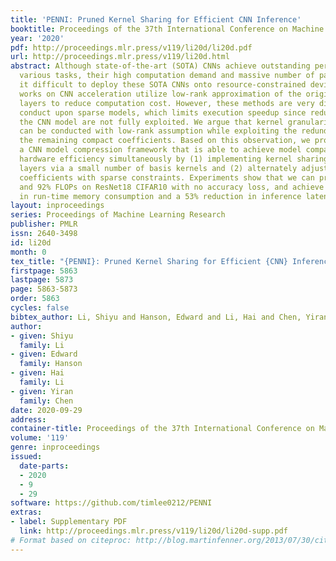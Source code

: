 ```yaml
---
title: 'PENNI: Pruned Kernel Sharing for Efficient CNN Inference'
booktitle: Proceedings of the 37th International Conference on Machine Learning
year: '2020'
pdf: http://proceedings.mlr.press/v119/li20d/li20d.pdf
url: http://proceedings.mlr.press/v119/li20d.html
abstract: Although state-of-the-art (SOTA) CNNs achieve outstanding performance on
  various tasks, their high computation demand and massive number of parameters make
  it difficult to deploy these SOTA CNNs onto resource-constrained devices. Previous
  works on CNN acceleration utilize low-rank approximation of the original convolution
  layers to reduce computation cost. However, these methods are very difficult to
  conduct upon sparse models, which limits execution speedup since redundancies within
  the CNN model are not fully exploited. We argue that kernel granularity decomposition
  can be conducted with low-rank assumption while exploiting the redundancy within
  the remaining compact coefficients. Based on this observation, we propose PENNI,
  a CNN model compression framework that is able to achieve model compactness and
  hardware efficiency simultaneously by (1) implementing kernel sharing in convolution
  layers via a small number of basis kernels and (2) alternately adjusting bases and
  coefficients with sparse constraints. Experiments show that we can prune 97% parameters
  and 92% FLOPs on ResNet18 CIFAR10 with no accuracy loss, and achieve a 44% reduction
  in run-time memory consumption and a 53% reduction in inference latency.
layout: inproceedings
series: Proceedings of Machine Learning Research
publisher: PMLR
issn: 2640-3498
id: li20d
month: 0
tex_title: "{PENNI}: Pruned Kernel Sharing for Efficient {CNN} Inference"
firstpage: 5863
lastpage: 5873
page: 5863-5873
order: 5863
cycles: false
bibtex_author: Li, Shiyu and Hanson, Edward and Li, Hai and Chen, Yiran
author:
- given: Shiyu
  family: Li
- given: Edward
  family: Hanson
- given: Hai
  family: Li
- given: Yiran
  family: Chen
date: 2020-09-29
address: 
container-title: Proceedings of the 37th International Conference on Machine Learning
volume: '119'
genre: inproceedings
issued:
  date-parts:
  - 2020
  - 9
  - 29
software: https://github.com/timlee0212/PENNI
extras:
- label: Supplementary PDF
  link: http://proceedings.mlr.press/v119/li20d/li20d-supp.pdf
# Format based on citeproc: http://blog.martinfenner.org/2013/07/30/citeproc-yaml-for-bibliographies/
---
```

